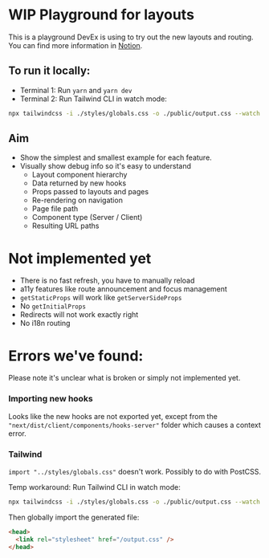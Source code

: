 # WIP Playground for layouts

This is a playground DevEx is using to try out the new layouts and routing. You can find more information in [Notion](https://www.notion.so/vercel/Update-learn-and-docs-for-Layouts-and-Routing-dd39d46fc8054972b08e3711c4345f6e). 

## To run it locally:

-  Terminal 1: Run `yarn` and `yarn dev`
-  Terminal 2: Run Tailwind CLI in watch mode:

```bash
npx tailwindcss -i ./styles/globals.css -o ./public/output.css --watch
```


## Aim

- Show the simplest and smallest example for each feature.
- Visually show debug info so it's easy to understand
  - Layout component hierarchy
  - Data returned by new hooks
  - Props passed to layouts and pages
  - Re-rendering on navigation
  - Page file path
  - Component type (Server / Client)
  - Resulting URL paths

# Not implemented yet

- There is no fast refresh, you have to manually reload
- a11y features like route announcement and focus management
- `getStaticProps` will work like `getServerSideProps`
- No `getInitialProps`
- Redirects will not work exactly right
- No i18n routing


# Errors we've found:

Please note it's unclear what is broken or simply not implemented yet.


### Importing new hooks

Looks like the new hooks are not exported yet, except from the `"next/dist/client/components/hooks-server"` folder which causes a context error.

### Tailwind

`import "../styles/globals.css"` doesn't work. Possibly to do with PostCSS.

Temp workaround: Run Tailwind CLI in watch mode:

```bash
npx tailwindcss -i ./styles/globals.css -o ./public/output.css --watch
```

Then globally import the generated file:

```html
<head>
  <link rel="stylesheet" href="/output.css" />
</head>
```
